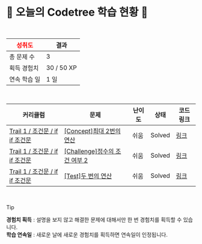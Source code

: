 # 🌲 오늘의 Codetree 학습 현황 🌲

<br />

| <span style="color:red;display:block;text-align:center;"> **성취도**</span> | 결과 |
|---|---|
| 총 문제 수 | 3 |
| 획득 경험치 | 30 / 50 XP |
| 연속 학습 일 | 1 일 |

<br />

|커리큘럼|문제|난이도|상태|코드 링크|
|---|---|---|---|---|
|[Trail 1 / 조건문 / if if 조건문](https://www.codetree.ai/trail-info/novice-low/)|[[Concept]최대 2번의 연산](https://www.codetree.ai/trails/complete/curated-cards/intro-up-to-2-calculations/)|쉬움|Solved|[링크](https://github.com/bbaecco/codetree-TIL/blob/main/250120/%EC%B5%9C%EB%8C%80%202%EB%B2%88%EC%9D%98%20%EC%97%B0%EC%82%B0/up-to-2-calculations.java)|
|[Trail 1 / 조건문 / if if 조건문](https://www.codetree.ai/trail-info/novice-low/)|[[Challenge]정수의 조건 여부 2](https://www.codetree.ai/trails/complete/curated-cards/challenge-numbers-condition-2/)|쉬움|Solved|[링크](https://github.com/bbaecco/codetree-TIL/blob/main/250120/%EC%A0%95%EC%88%98%EC%9D%98%20%EC%A1%B0%EA%B1%B4%20%EC%97%AC%EB%B6%80%202/numbers-condition-2.java)|
|[Trail 1 / 조건문 / if if 조건문](https://www.codetree.ai/trail-info/novice-low/)|[[Test]두 번의 연산](https://www.codetree.ai/trails/complete/curated-cards/test-two-operations/)|쉬움|Solved|[링크](https://github.com/bbaecco/codetree-TIL/blob/main/250120/%EB%91%90%20%EB%B2%88%EC%9D%98%20%EC%97%B0%EC%82%B0/two-operations.java)|


<br />

> [!TIP]
> **경험치 획득** : 설명을 보지 않고 해결한 문제에 대해서만 한 번 경험치를 획득할 수 있습니다.  
> **학습 연속일** : 새로운 날에 새로운 경험치를 획득하면 연속일이 인정됩니다.

